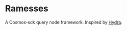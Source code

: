 # Ramesses

A Cosmos-sdk query node framework. Inspired by [Hydra](https://github.com/Joystream/hydra).
